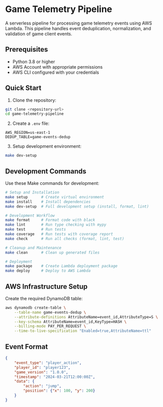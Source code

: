 # Game Telemetry Pipeline

A serverless pipeline for processing game telemetry events using AWS Lambda. This pipeline handles event deduplication, normalization, and validation of game client events.


## Prerequisites

- Python 3.8 or higher
- AWS Account with appropriate permissions
- AWS CLI configured with your credentials

## Quick Start

1. Clone the repository:
```bash
git clone <repository-url>
cd game-telemetry-pipeline
```

2. Create a `.env` file:
```env
AWS_REGION=us-east-1
DEDUP_TABLE=game-events-dedup
```

3. Setup development environment:
```bash
make dev-setup
```

## Development Commands

Use these Make commands for development:

```bash
# Setup and Installation
make setup      # Create virtual environment
make install    # Install dependencies
make dev-setup  # Full development setup (install, format, lint)

# Development Workflow
make format     # Format code with black
make lint       # Run type checking with mypy
make test       # Run tests
make coverage   # Run tests with coverage report
make check      # Run all checks (format, lint, test)

# Cleanup and Maintenance
make clean      # Clean up generated files

# Deployment
make package    # Create Lambda deployment package
make deploy     # Deploy to AWS Lambda
```

## AWS Infrastructure Setup

Create the required DynamoDB table:
```bash
aws dynamodb create-table \
    --table-name game-events-dedup \
    --attribute-definitions AttributeName=event_id,AttributeType=S \
    --key-schema AttributeName=event_id,KeyType=HASH \
    --billing-mode PAY_PER_REQUEST \
    --time-to-live-specification "Enabled=true,AttributeName=ttl"
```

## Event Format

```json
{
    "event_type": "player_action",
    "player_id": "player123",
    "game_version": "1.0.0",
    "timestamp": "2024-03-21T12:00:00Z",
    "data": {
        "action": "jump",
        "position": {"x": 100, "y": 200}
    }
}
```
